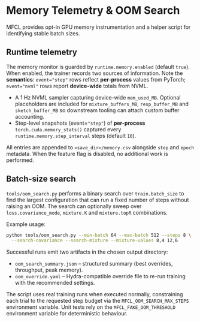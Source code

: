 # Memory Telemetry & OOM Search

MFCL provides opt-in GPU memory instrumentation and a helper script for
identifying stable batch sizes.

## Runtime telemetry

The memory monitor is guarded by `runtime.memory.enabled` (default `true`). When
enabled, the trainer records two sources of information. Note the **semantics**:
`event="step"` rows reflect **per-process** values from PyTorch; `event="nvml"`
rows report **device-wide** totals from NVML.

- A 1 Hz NVML sampler capturing device-wide `mem_used_MB`. Optional placeholders
  are included for
  `mixture_buffers_MB`, `resp_buffer_MB` and `sketch_buffer_MB` so downstream
  tooling can attach custom buffer accounting.
- Step-level snapshots (event=`"step"`) of **per-process**
  `torch.cuda.memory_stats()` captured every
  `runtime.memory.step_interval` steps (default `10`).

All entries are appended to `<save_dir>/memory.csv` alongside `step` and `epoch`
metadata. When the feature flag is disabled, no additional work is performed.

## Batch-size search

`tools/oom_search.py` performs a binary search over `train.batch_size` to find
the largest configuration that can run a fixed number of steps without raising
an OOM. The search can optionally sweep over `loss.covariance_mode`,
`mixture.K` and `mixture.topR` combinations.

Example usage:

```bash
python tools/oom_search.py --min-batch 64 --max-batch 512 --steps 8 \
  --search-covariance --search-mixture --mixture-values 8,4 12,6
```

Successful runs emit two artifacts in the chosen output directory:

- `oom_search_summary.json` – structured summary (best overrides, throughput,
  peak memory).
- `oom_override.yaml` – Hydra-compatible override file to re-run training with
  the recommended settings.

The script uses real training runs when executed normally, constraining each
trial to the requested step budget via the `MFCL_OOM_SEARCH_MAX_STEPS`
environment variable. Unit tests rely on the `MFCL_FAKE_OOM_THRESHOLD`
environment variable for deterministic behaviour.
